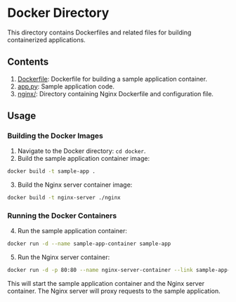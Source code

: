 # Docker Directory

This directory contains Dockerfiles and related files for building containerized applications.

## Contents

1. [Dockerfile](./Dockerfile): Dockerfile for building a sample application container.
2. [app.py](./app.py): Sample application code.
3. [nginx/](./nginx/): Directory containing Nginx Dockerfile and configuration file.

## Usage

### Building the Docker Images

1. Navigate to the Docker directory: `cd docker`.
2. Build the sample application container image:

```bash
docker build -t sample-app .
```

3. Build the Nginx server container image:

```bash
docker build -t nginx-server ./nginx
```
### Running the Docker Containers

4. Run the sample application container:

```bash
docker run -d --name sample-app-container sample-app
```

5. Run the Nginx server container:

```bash
docker run -d -p 80:80 --name nginx-server-container --link sample-app-container:app nginx-server
```

This will start the sample application container and the Nginx server container. The Nginx server will proxy requests to the sample application.